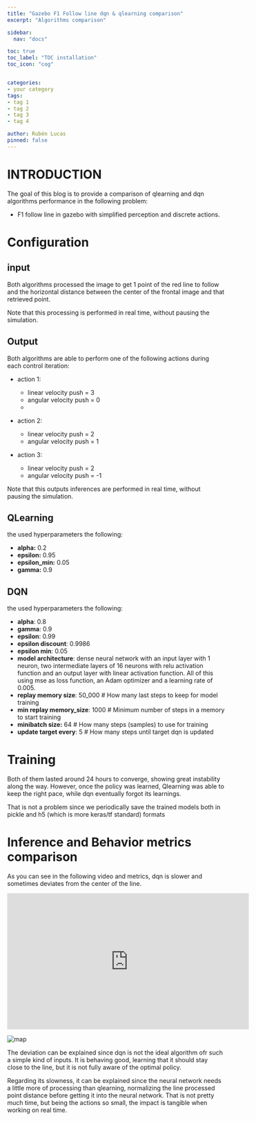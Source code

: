 ```yaml
---
title: "Gazebo F1 Follow line dqn & qlearning comparison"
excerpt: "Algorithms comparison"

sidebar:
  nav: "docs"

toc: true
toc_label: "TOC installation"
toc_icon: "cog"


categories:
- your category
tags:
- tag 1
- tag 2
- tag 3
- tag 4

author: Rubén Lucas
pinned: false
---
```


# INTRODUCTION

The goal of this blog is to provide a comparison of qlearning and dqn algorithms performance in the following problem:
- F1 follow line in gazebo with simplified perception and discrete actions.

# Configuration

## input

Both algorithms processed the image to get 1 point of the red line to follow
and the horizontal distance between the center of the frontal image and that retrieved point.

Note that this processing is performed in real time, without pausing the simulation.

## Output

Both algorithms are able to perform one of the following actions during each control iteration:
- action 1:  
  - linear velocity push = 3
  - angular velocity push = 0
  - 
- action 2:  
  - linear velocity push = 2 
  - angular velocity push = 1

- action 3:  
  - linear velocity push = 2
  - angular velocity push = -1

Note that this outputs inferences are performed in real time, without pausing the simulation.

## QLearning

the used hyperparameters the following:
  - **alpha:** 0.2
  - **epsilon:** 0.95
  - **epsilon_min:** 0.05
  - **gamma:** 0.9


## DQN

the used hyperparameters the following:
  - **alpha**: 0.8
  - **gamma**: 0.9
  - **epsilon**: 0.99
  - **epsilon discount**: 0.9986
  - **epsilon min**: 0.05
  - **model architecture**: dense neural network with an input layer with 1 neuron, 
    two intermediate layers of 16 neurons with relu activation function 
    and an output layer with linear activation function. All of this using
    mse as loss function, an Adam optimizer and a learning rate of 0.005.
  - **replay memory size**: 50_000 # How many last steps to keep for model training
  - **min replay memory_size**: 1000 # Minimum number of steps in a memory to start training
  - **minibatch size:** 64 # How many steps (samples) to use for training
  - **update target every**: 5  # How many steps until target dqn is updated

# Training

Both of them lasted around 24 hours to converge, showing great instability along the way.
However, once the policy was learned, Qlearning was able to keep the right pace, while 
dqn eventually forgot its learnings.

That is not a problem since we periodically save the trained models both in pickle and h5 (which is 
more keras/tf standard) formats

# Inference and Behavior metrics comparison

As you can see in the following video and metrics, dqn is slower and sometimes deviates from the center of the line.

<iframe width="560" height="315" src="https://www.youtube.com/embed/SKuoXAekYBw" title="YouTube video player" frameborder="0" allow="accelerometer; autoplay; clipboard-write; encrypted-media; gyroscope; picture-in-picture; web-share" allowfullscreen></iframe>

<p><img src="/2020-phd-ruben-lucas/assets/images/results_images/f1-follow-line/gazebo/sp1_discrete/comparison_dqn_qlearning.png" alt="map" class="img-responsive" /></p>

The deviation can be explained since dqn is not the ideal algorithm ofr such a simple kind of inputs.
It is behaving good, learning that it should stay close to the line, but it is not fully aware of the optimal
policy.

Regarding its slowness, it can be explained since the neural network needs a little more of processing than qlearning,
normalizing the line processed point distance before getting it into the neural network.
That is not pretty much time, but being the actions so small, the impact is tangible when working on real time.
